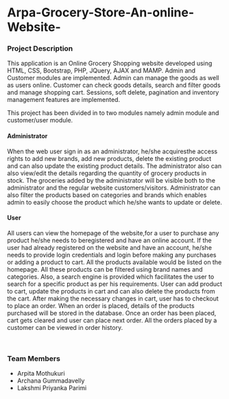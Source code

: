 # Arpa-Grocery-Store-An-online-Website-
<h3> Project Description</h3>
<p>This application is an Online Grocery Shopping website developed using HTML, CSS, Bootstrap, PHP, JQuery, AJAX and MAMP. Admin and Customer modules are implemented. Admin can manage the goods as well as users online. Customer can check goods details, search and filter goods and manage shopping cart. Sessions, soft delete, pagination and inventory management features are implemented.</p>
<p>This project has been divided in to two modules namely admin module and 
customer/user module. 
<h4>Administrator </h4>
<p>When the web user sign in as an administrator, he/she acquiresthe access rights to add 
new brands, add new products, delete the existing product and can also update the 
existing product details. The administrator also can also view/edit the details regarding 
the quantity of grocery products in stock. The groceries added by the administrator will 
be visible both to the administrator and the regular website customers/visitors. 
Administrator can also filter the products based on categories and brands which enables 
admin to easily choose the product which he/she wants to update or delete. </p>
<h4>User </h4>
<p>All users can view the homepage of the website,for a user to purchase any product 
he/she needs to beregistered and have an online account. If the user had already 
registered on the website and have an account, he/she needs to provide login 
credentials and login before making any purchases or adding a product to cart. All the 
products available would be listed on the homepage. All these products can be filtered 
using brand names and categories. Also, a search engine is provided which facilitates the 
user to search for a specific product as per his requirements. User can add product to 
cart, update the products in cart and can also delete the products from the cart. After 
making the necessary changes in cart, user has to checkout to place an order. When an 
order is placed, details of the products purchased will be stored in the database. Once 
an order has been placed, cart gets cleared and user can place next order. All the orders 
placed by a customer can be viewed in order history. </p></p>
<br>
<h3> Team Members</h3>
<ul>
  <li> Arpita Mothukuri</li>
  <li> Archana Gummadavelly</li>
  <li> Lakshmi Priyanka Parimi</li>
  <ul>  
    
